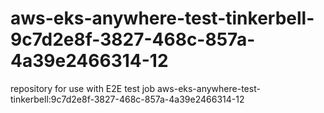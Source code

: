 # aws-eks-anywhere-test-tinkerbell-9c7d2e8f-3827-468c-857a-4a39e2466314-12
repository for use with E2E test job aws-eks-anywhere-test-tinkerbell:9c7d2e8f-3827-468c-857a-4a39e2466314-12
